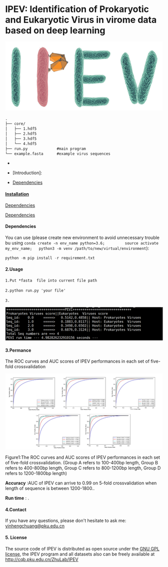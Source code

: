 # IPEV: Identification of Prokaryotic and Eukaryotic Virus in virome data based on deep learning

![0](./pic/logo_1.jpg)

```
.
├── core/
│   ├── 1.hdf5
│   ├── 2.hdf5
│   ├── 3.hdf5
│   └── 4.hdf5
├── run.py             #main program
└── example.fasta      #example virus sequences
```



- 

- [Introduction]: 

  

- [Dependencies]()



#### [Installation](#Dependencies)

[Dependencies]()

[Dependencies](#Dependencies)

#### Dependencies



You can use (please create new environment to avoid unnecessary trouble bu using `conda create -n env_name python=3.6;         source activate my_env_name;   python3 -m venv /path/to/new/virtual/environment`): 

```python
python -m pip install -r requirement.txt
```

#### 2.Usage


```
1.Put *fasta  file into current file path

2.python run.py 'your file'

3.
```



![1](./pic/2.jpg)

#### 3.Permance

The ROC curves and AUC scores of IPEV performances in each set of five-fold crossvalidation



![2](./pic/1.jpg)

Figure1:The ROC curves and AUC scores of IPEV performances in each set of five-fold crossvalidation. (Group A refers to 100-400bp length, Group B refers to 400-800bp length, Group C refers to 800-1200bp length, Group D refers to 1200-1800bp length)



**Accuracy** :AUC of IPEV can arrive to 0.99 on 5-fold crossvalidation when length of sequence is between 1200-1800..



**Run time** :  .



#### 4.Contact

If you have any questions, please don't hesitate to ask me: yinhengchuang@pku.edu.cn

#### 5. License

The source code of IPEV is distributed as open source under the [GNU GPL license](https://www.gnu.org/licenses/gpl-3.0.en.html), the IPEV program and all datasets  also can be freely available at http://cqb.pku.edu.cn/ZhuLab/IPEV

